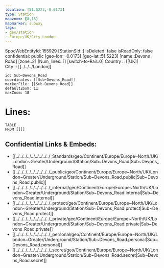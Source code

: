```yaml
---
location: [51.5223,-0.0173] 
type: Station 
mapzoom: [8,15] 
mapmarker: subway 
tags:
- geo/station
- Europe/UK/City~London
---
```

SpocWebEntityId: 155929
[StationSId::] 
isDeleted: false
isReadOnly: false
confidential: public
[geo-lon::-0.0173] 
[geo-lat::51.5223] 
[name::Devons Road] 
[zone::2] 
[Num_lines::1] 
[switch-to-Rail::0] 
Country :: [[UK]]  
City :: [[../../../London]]  


```leaflet
id: Sub~Devons_Road
coordinates: [[Sub~Devons_Road]] 
markerFile: [[Sub~Devons_Road]] 
defaultZoom: 11 
maxZoom: 18
```


# Lines: 
```dataview
TABLE 
FROM [[]] 
```

## Confidential Links & Embeds: 
- [[../../../../../../../../../_Standards/geo/Continent/Europe/Europe~North/UK/London~Greater/Underground/Station/Sub~Devons_Road|Sub~Devons_Road]] 
- [[../../../../../../../../../_public/geo/Continent/Europe/Europe~North/UK/London~Greater/Underground/Station/Sub~Devons_Road.public|Sub~Devons_Road.public]] 
- [[../../../../../../../../../_internal/geo/Continent/Europe/Europe~North/UK/London~Greater/Underground/Station/Sub~Devons_Road.internal|Sub~Devons_Road.internal]] 
- [[../../../../../../../../../_protect/geo/Continent/Europe/Europe~North/UK/London~Greater/Underground/Station/Sub~Devons_Road.protect|Sub~Devons_Road.protect]] 
- [[../../../../../../../../../_private/geo/Continent/Europe/Europe~North/UK/London~Greater/Underground/Station/Sub~Devons_Road.private|Sub~Devons_Road.private]] 
- [[../../../../../../../../../_personal/geo/Continent/Europe/Europe~North/UK/London~Greater/Underground/Station/Sub~Devons_Road.personal|Sub~Devons_Road.personal]] 
- [[../../../../../../../../../_secret/geo/Continent/Europe/Europe~North/UK/London~Greater/Underground/Station/Sub~Devons_Road.secret|Sub~Devons_Road.secret]] 
